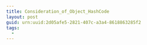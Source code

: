 ```yaml
---
title: Consideration_of_Object_HashCode
layout: post
guid: urn:uuid:2d05afe5-2821-407c-a3a4-8618863285f2
tags:
  - 
---
```



